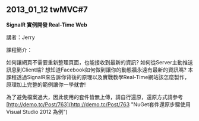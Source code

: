 ## 2013_01_12 twMVC#7 ##

**SignalR 實例開發 Real-Time Web**

講者：Jerry

課程簡介：

如何讓網頁不需要重新整理頁面，也能接收到最新的資訊? 如何從Server主動推送訊息到Client端? 想知道Facebook如何做到讓你的動態牆永遠有最新的資訊嗎?
本課程透過SignalR來告訴你背後的原理以及實戰教學Real-Time網站該怎麼製作， 原理加上完整的範例讓你一學就會! 



為了避免檔案過大，因此使用的套件皆無上傳，請自行還原，還原方式請參考
[http://demo.tc/Post/763](http://demo.tc/Post/763 "NuGet套件還原步驟使用Visual Studio 2012 為例")